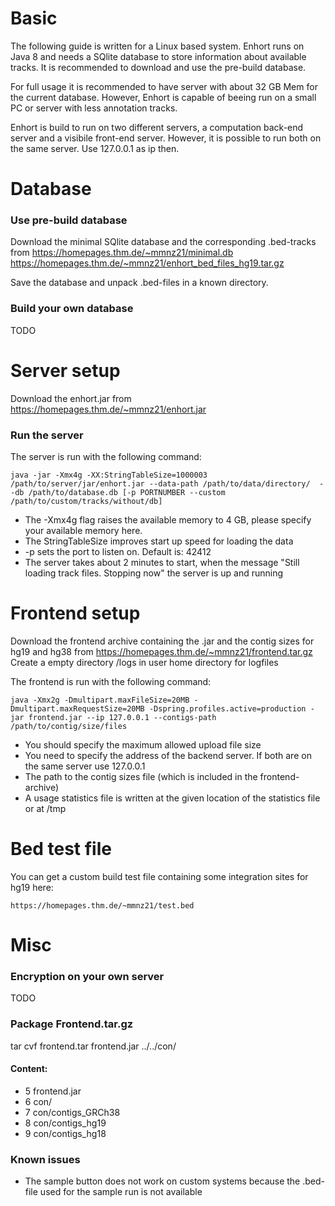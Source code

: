 # Basic

The following guide is written for a Linux based system. Enhort runs on Java 8 and needs a SQlite database to store information about available tracks.
It is recommended to download and use the pre-build database.

For full usage it is recommended to have server with about 32 GB Mem for the current database. However, Enhort is capable of beeing run on a small PC or server with less annotation tracks.

Enhort is build to run on two different servers, a computation back-end server and a visibile front-end server. However, it is possible to run both on the same server. Use 127.0.0.1 as ip then.


# Database 

### Use pre-build database
Download the minimal SQlite database and the corresponding .bed-tracks from 
    https://homepages.thm.de/~mmnz21/minimal.db 
    https://homepages.thm.de/~mmnz21/enhort_bed_files_hg19.tar.gz

Save the database and unpack .bed-files in a known directory.

### Build your own database
TODO 

# Server setup
Download the enhort.jar from 
    https://homepages.thm.de/~mmnz21/enhort.jar


### Run the server
The server is run with the following command:

    java -jar -Xmx4g -XX:StringTableSize=1000003 /path/to/server/jar/enhort.jar --data-path /path/to/data/directory/  --db /path/to/database.db [-p PORTNUMBER --custom /path/to/custom/tracks/without/db]


- The -Xmx4g flag raises the available memory to 4 GB, please specify your available memory here. 
- The StringTableSize improves start up speed for loading the data
- -p sets the port to listen on. Default is: 42412
- The server takes about 2 minutes to start, when the message "Still loading track files. Stopping now" the server is up and running


# Frontend setup
Download the frontend archive containing the .jar and the contig sizes for hg19 and hg38 from 
    https://homepages.thm.de/~mmnz21/frontend.tar.gz
Create a empty directory /logs in user home directory for logfiles

The frontend is run with the following command:

    java -Xmx2g -Dmultipart.maxFileSize=20MB -Dmultipart.maxRequestSize=20MB -Dspring.profiles.active=production -jar frontend.jar --ip 127.0.0.1 --contigs-path /path/to/contig/size/files

- You should specify the maximum allowed upload file size
- You need to specify the address of the backend server. If both are on the same server use 127.0.0.1
- The path to the contig sizes file (which is included in the frontend-archive)
- A usage statistics file is written at the given location of the statistics file or at /tmp


# Bed test file

You can get a custom build test file containing some integration sites for hg19 here:

    https://homepages.thm.de/~mmnz21/test.bed


# Misc

### Encryption on your own server
TODO 


### Package Frontend.tar.gz
 tar cvf frontend.tar frontend.jar ../../con/

####  Content: 
-  5 frontend.jar
-  6 con/
-  7 con/contigs_GRCh38
-  8 con/contigs_hg19
-  9 con/contigs_hg18                                                                                                


### Known issues

- The sample button does not work on custom systems because the .bed-file used for the sample run is not available
